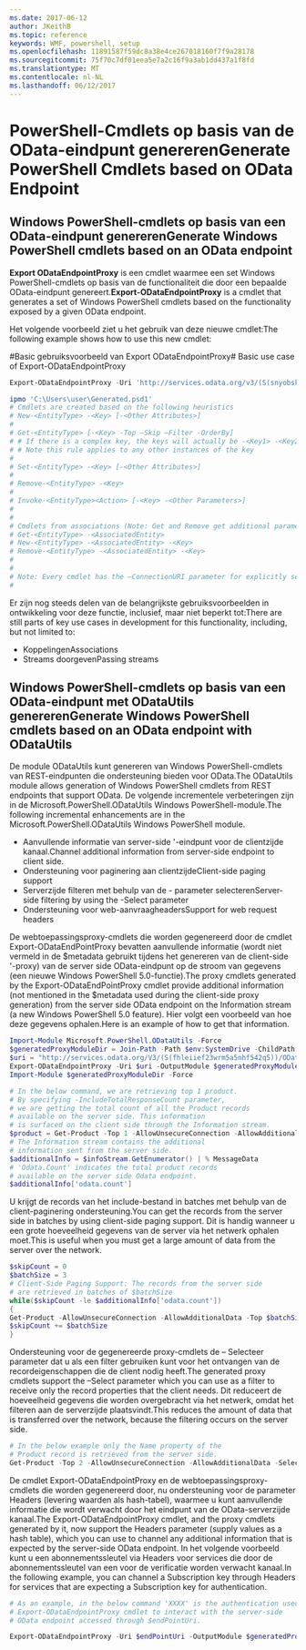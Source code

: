 ```yaml
---
ms.date: 2017-06-12
author: JKeithB
ms.topic: reference
keywords: WMF, powershell, setup
ms.openlocfilehash: 11891587f59dc8a38e4ce267018160f7f9a28178
ms.sourcegitcommit: 75f70c7df01eea5e7a2c16f9a3ab1dd437a1f8fd
ms.translationtype: MT
ms.contentlocale: nl-NL
ms.lasthandoff: 06/12/2017
---
```

# <a name="generate-powershell-cmdlets-based-on-odata-endpoint"></a><span data-ttu-id="3a0b7-102">PowerShell-Cmdlets op basis van de OData-eindpunt genereren</span><span class="sxs-lookup"><span data-stu-id="3a0b7-102">Generate PowerShell Cmdlets based on OData Endpoint</span></span>
<a name="generate-windows-powershell-cmdlets-based-on-an-odata-endpoint"></a><span data-ttu-id="3a0b7-103">Windows PowerShell-cmdlets op basis van een OData-eindpunt genereren</span><span class="sxs-lookup"><span data-stu-id="3a0b7-103">Generate Windows PowerShell cmdlets based on an OData endpoint</span></span>
--------------------------------------------------------------

<span data-ttu-id="3a0b7-104">**Export ODataEndpointProxy** is een cmdlet waarmee een set Windows PowerShell-cmdlets op basis van de functionaliteit die door een bepaalde OData-eindpunt genereert.</span><span class="sxs-lookup"><span data-stu-id="3a0b7-104">**Export-ODataEndpointProxy** is a cmdlet that generates a set of Windows PowerShell cmdlets based on the functionality exposed by a given OData endpoint.</span></span>

<span data-ttu-id="3a0b7-105">Het volgende voorbeeld ziet u het gebruik van deze nieuwe cmdlet:</span><span class="sxs-lookup"><span data-stu-id="3a0b7-105">The following example shows how to use this new cmdlet:</span></span>

<span data-ttu-id="3a0b7-106">\#Basic gebruiksvoorbeeld van Export ODataEndpointProxy</span><span class="sxs-lookup"><span data-stu-id="3a0b7-106">\# Basic use case of Export-ODataEndpointProxy</span></span>

```powershell
Export-ODataEndpointProxy -Uri 'http://services.odata.org/v3/(S(snyobsk1hhutkb2yulwldgf1))/odata/odata.svc' -OutputModule C:\Users\user\Generated.psd1

ipmo 'C:\Users\user\Generated.psd1'
# Cmdlets are created based on the following heuristics
# New-<EntityType> -<Key> [-<Other Attributes>]
#
# Get-<EntityType> [-<Key> -Top –Skip –Filter -OrderBy]
# # If there is a complex key, the keys will actually be -<Key1> -<Key2>…
# # Note this rule applies to any other instances of the key
#
# Set-<EntityType> -<Key> [-<Other Attributes>]
#
# Remove-<EntityType> -<Key>
#
# Invoke-<EntityType><Action> [-<Key> -<Other Parameters>]
#
#
# Cmdlets from associations (Note: Get and Remove get additional parameter sets)
# Get-<EntityType> -<AssociatedEntity>
# New-<EntityType> -<AssociatedEntity> -<Key>
# Remove-<EntityType> -<AssociatedEntity> -<Key>
#
#
# Note: Every cmdlet has the –ConnectionURI parameter for explicitly setting the URI of the endpoint. This normally uses the same address that you gave the Export-ODataEndpointProxy cmdlet, but can be overridden in this fashion for the sake of similar endpoints.
#
```

<span data-ttu-id="3a0b7-107">Er zijn nog steeds delen van de belangrijkste gebruiksvoorbeelden in ontwikkeling voor deze functie, inclusief, maar niet beperkt tot:</span><span class="sxs-lookup"><span data-stu-id="3a0b7-107">There are still parts of key use cases in development for this functionality, including, but not limited to:</span></span>
-   <span data-ttu-id="3a0b7-108">Koppelingen</span><span class="sxs-lookup"><span data-stu-id="3a0b7-108">Associations</span></span>
-   <span data-ttu-id="3a0b7-109">Streams doorgeven</span><span class="sxs-lookup"><span data-stu-id="3a0b7-109">Passing streams</span></span>

<a name="generate-windows-powershell-cmdlets-based-on-an-odata-endpoint-with-odatautils"></a><span data-ttu-id="3a0b7-110">Windows PowerShell-cmdlets op basis van een OData-eindpunt met ODataUtils genereren</span><span class="sxs-lookup"><span data-stu-id="3a0b7-110">Generate Windows PowerShell cmdlets based on an OData endpoint with ODataUtils</span></span>
------------------------------------------------------------------------------
<span data-ttu-id="3a0b7-111">De module ODataUtils kunt genereren van Windows PowerShell-cmdlets van REST-eindpunten die ondersteuning bieden voor OData.</span><span class="sxs-lookup"><span data-stu-id="3a0b7-111">The ODataUtils module allows generation of Windows PowerShell cmdlets from REST endpoints that support OData.</span></span> <span data-ttu-id="3a0b7-112">De volgende incrementele verbeteringen zijn in de Microsoft.PowerShell.ODataUtils Windows PowerShell-module.</span><span class="sxs-lookup"><span data-stu-id="3a0b7-112">The following incremental enhancements are in the Microsoft.PowerShell.ODataUtils Windows PowerShell module.</span></span>
-   <span data-ttu-id="3a0b7-113">Aanvullende informatie van server-side '-eindpunt voor de clientzijde kanaal.</span><span class="sxs-lookup"><span data-stu-id="3a0b7-113">Channel additional information from server-side endpoint to client side.</span></span>
-   <span data-ttu-id="3a0b7-114">Ondersteuning voor paginering aan clientzijde</span><span class="sxs-lookup"><span data-stu-id="3a0b7-114">Client-side paging support</span></span>
-   <span data-ttu-id="3a0b7-115">Serverzijde filteren met behulp van de - parameter selecteren</span><span class="sxs-lookup"><span data-stu-id="3a0b7-115">Server-side filtering by using the -Select parameter</span></span>
-   <span data-ttu-id="3a0b7-116">Ondersteuning voor web-aanvraagheaders</span><span class="sxs-lookup"><span data-stu-id="3a0b7-116">Support for web request headers</span></span>

<span data-ttu-id="3a0b7-117">De webtoepassingsproxy-cmdlets die worden gegenereerd door de cmdlet Export-ODataEndPointProxy bevatten aanvullende informatie (wordt niet vermeld in de $metadata gebruikt tijdens het genereren van de client-side '-proxy) van de server side OData-eindpunt op de stroom van gegevens (een nieuwe Windows PowerShell 5.0-functie).</span><span class="sxs-lookup"><span data-stu-id="3a0b7-117">The proxy cmdlets generated by the Export-ODataEndPointProxy cmdlet provide additional information (not mentioned in the $metadata used during the client-side proxy generation) from the server side OData endpoint on the Information stream (a new Windows PowerShell 5.0 feature).</span></span> <span data-ttu-id="3a0b7-118">Hier volgt een voorbeeld van hoe deze gegevens ophalen.</span><span class="sxs-lookup"><span data-stu-id="3a0b7-118">Here is an example of how to get that information.</span></span>
```powershell
Import-Module Microsoft.PowerShell.ODataUtils -Force
$generatedProxyModuleDir = Join-Path -Path $env:SystemDrive -ChildPath 'ODataDemoProxy'
$uri = "http://services.odata.org/V3/(S(fhleiief23wrm5a5nhf542q5))/OData/OData.svc/"
Export-ODataEndpointProxy -Uri $uri -OutputModule $generatedProxyModuleDir -Force -AllowUnSecureConnection -Verbose -AllowClobber
Import-Module $generatedProxyModuleDir -Force

# In the below command, we are retrieving top 1 product.
# By specifying -IncludeTotalResponseCount parameter,
# we are getting the total count of all the Product records
# available on the server side. This information
# is surfaced on the client side through the Information stream.
$product = Get-Product -Top 1 -AllowUnsecureConnection -AllowAdditionalData -IncludeTotalResponseCount -InformationVariable infoStream
# The Information stream contains the additional
# information sent from the server side.
$additionalInfo = $infoStream.GetEnumerator() | % MessageData
# 'Odata.Count' indicates the total product records
# available on the server side Odata endpoint.
$additionalInfo['odata.count']
```

<span data-ttu-id="3a0b7-119">U krijgt de records van het include-bestand in batches met behulp van de client-paginering ondersteuning.</span><span class="sxs-lookup"><span data-stu-id="3a0b7-119">You can get the records from the server side in batches by using client-side paging support.</span></span> <span data-ttu-id="3a0b7-120">Dit is handig wanneer u een grote hoeveelheid gegevens van de server via het netwerk ophalen moet.</span><span class="sxs-lookup"><span data-stu-id="3a0b7-120">This is useful when you must get a large amount of data from the server over the network.</span></span>
```powershell
$skipCount = 0
$batchSize = 3
# Client-Side Paging Support: The records from the server side
# are retrieved in batches of $batchSize
while($skipCount -le $additionalInfo['odata.count'])
{
Get-Product -AllowUnsecureConnection -AllowAdditionalData -Top $batchSize -Skip $skipCount
$skipCount += $batchSize
}
```

<span data-ttu-id="3a0b7-121">Ondersteuning voor de gegenereerde proxy-cmdlets de – Selecteer parameter dat u als een filter gebruiken kunt voor het ontvangen van de recordeigenschappen die de client nodig heeft.</span><span class="sxs-lookup"><span data-stu-id="3a0b7-121">The generated proxy cmdlets support the –Select parameter which you can use as a filter to receive only the record properties that the client needs.</span></span> <span data-ttu-id="3a0b7-122">Dit reduceert de hoeveelheid gegevens die worden overgebracht via het netwerk, omdat het filteren aan de serverzijde plaatsvindt.</span><span class="sxs-lookup"><span data-stu-id="3a0b7-122">This reduces the amount of data that is transferred over the network, because the filtering occurs on the server side.</span></span>
```powershell
# In the below example only the Name property of the
# Product record is retrieved from the server side.
Get-Product -Top 2 -AllowUnsecureConnection -AllowAdditionalData -Select Name
```

<span data-ttu-id="3a0b7-123">De cmdlet Export-ODataEndpointProxy en de webtoepassingsproxy-cmdlets die worden gegenereerd door, nu ondersteuning voor de parameter Headers (levering waarden als hash-tabel), waarmee u kunt aanvullende informatie die wordt verwacht door het eindpunt van de OData-serverzijde kanaal.</span><span class="sxs-lookup"><span data-stu-id="3a0b7-123">The Export-ODataEndpointProxy cmdlet, and the proxy cmdlets generated by it, now support the Headers parameter (supply values as a hash table), which you can use to channel any additional information that is expected by the server-side OData endpoint.</span></span> <span data-ttu-id="3a0b7-124">In het volgende voorbeeld kunt u een abonnementssleutel via Headers voor services die door de abonnementssleutel van een voor de verificatie worden verwacht kanaal.</span><span class="sxs-lookup"><span data-stu-id="3a0b7-124">In the following example, you can channel a Subscription key through Headers for services that are expecting a Subscription key for authentication.</span></span>
```powershell
# As an example, in the below command 'XXXX' is the authentication used by the
# Export-ODataEndpointProxy cmdlet to interact with the server-side
# OData endpoint accessed through $endPointUri.

Export-ODataEndpointProxy -Uri $endPointUri -OutputModule $generatedProxyModuleDir -Force -AllowUnSecureConnection -Verbose -Headers @{'subscription-key'='XXXX'}
```

